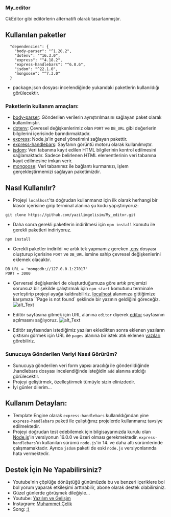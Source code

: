 ### My_editor
CkEditor gibi editörlerin alternatifi olarak tasarlanmıştır.

## Kullanılan paketler
```
  "dependencies": {
    "body-parser": "^1.20.2",
    "dotenv": "^16.3.0",
    "express": "^4.18.2",
    "express-handlebars": "^6.0.6",
    "jsdom": "^22.1.0",
    "mongoose": "^7.3.0"
  }
```
- package.json dosyası incelendiğinde yukarıdaki paketlerin kullanıldığı görülecektir.
### Paketlerin kullanım amaçları:
- [body-parser](https://www.npmjs.com/package/body-parser): Gönderilen verilerin ayrıştırılmasını sağlayan paket
  olarak kullanılmıştır.
- [dotenv](https://www.npmjs.com/package/dotenv): Çevresel değişkenlerimiz olan `PORT` ve `DB_URL` gibi değerlerin
  bilgilerini içerisinde barındırmaktadır.
- [express](https://www.npmjs.com/package/express): Node.js'in genel yönetimini sağlayan pakettir.
- [express-handlebars](https://www.npmjs.com/package/express-handlebars): Sayfanın görüntü motoru olarak kullanılmıştır.
- [jsdom](https://www.npmjs.com/package/jsdom): Veri tabanına kayıt edilen HTML bilgilerinin kontrol edilmesini sağlamaktadır.
  Sadece belirlenen HTML elementlerinin veri tabanına kayıt edilmesine imkan verir.
- [mongoose](https://www.npmjs.com/package/mongoose): Veri tabanımız ile bağlantı kurmamızı, işlem gerçekleştirmemizi sağlayan
  paketimizdir.


## Nasıl Kullanılır?
-  Projeyi `localhost`'ta doğrudan kullanmanız için ilk olarak herhangi bir klasör içerisine girip terminal alanına şu kodu yapıştırıyoruz:
  ```
  git clone https://github.com/yazilimgelisim/My_editor.git
  ```
- Daha sonra gerekli paketlerin indirilmesi için `npm install` komutu ile gerekli paketleri indiriyoruz.
```
npm install
```
- Gerekli paketler indirildi ve artık tek yapmamız gereken [.env](https://www.npmjs.com/package/dotenv) dosyası oluşturup içerisine `PORT` ve `DB_URL` ismine sahip çevresel değişkenlerini eklemek olacaktır.
```
DB_URL = 'mongodb://127.0.0.1:27017'
PORT = 3000
```
- Çerversel değişkenleri de oluşturduğumuza göre artık projemizi sorunsuz bir şekilde çalıştırmak için `npm start` komutunu terminale yerleştirip projeyi ayağa kaldırabiliriz. [localhost](http://127.0.0.1:3000/) alanımıza gittiğimize karşımıza ``Page is not found` şeklinde bir yazının geldiğini göreceğiz.
 ![alt_Text](https://i.hizliresim.com/37h2ck0.png)
- Editör sayfasına gitmek için URL alanına `editor` diyerek [editor](http://127.0.0.1:3000/editor) sayfasının açılmasını sağlıyoruz.
 ![alt_Text](https://i.hizliresim.com/efv01me.png)

- Editör sayfasından istediğimiz yazıları ekledikten sonra eklenen yazıların çıktısını görmek için URL ile `pages` alanına bir istek atık eklenen [yazıları](http://127.0.0.1:3000/pages) görebiliriz.

### Sunucuya Gönderilen Veriyi Nasıl Görürüm?
- Sunucuya gönderilen veri form yapısı aracılığı ile gönderildiğinde .handlebars dosyası incelendiğinde isteğidin `add` alanına atıldığı görülecektir.
- Projeyi geliştirmek, özelleştirmek tümüyle sizin elinizdedir.
- İyi günler dilerim...


## Kullanım Detayları:
- Template Engine olarak `express-handlebars` kullanıldığından yine `express-handlebars` paketi ile çalıştığınız projelerde kullanmanız tavsiye edilmektedir.
- Projeyi doğrudan test edebilemek için bilgisayarınızda kurulu olan [Node.js](https://nodejs.org/tr)'in versiyonun 16.0.0 ve üzeri olması gerekmektedir. `express-handlebars`'ın kullanılan sürümü `node.js`'in 14. ve daha altı sürümlerinde çalışmamaktadır. Ayrıca `jsdom` paketi de eski `node.js` versiyonlarında hata vermektedir.


## Destek İçin Ne Yapabilirsiniz?
- Youtube'nin çöplüğe dönüştüğü günümüzde bu ve benzeri içeriklere bol bol yorum yaparak etkileşimi arttırabilir, abone olarak destek olabilirsiniz.
- Güzel günlerde görüşmek dileğiyle...
- Youtube: [Yazılım ve Gelişim](https://www.youtube.com/@yazilimvegelisim)
- Instagram: [Muhammet Çelik](https://www.instagram.com/muhammt.celik/)
- Song: [:)](https://www.youtube.com/watch?v=-s-IAcGvCDw)
  
  





